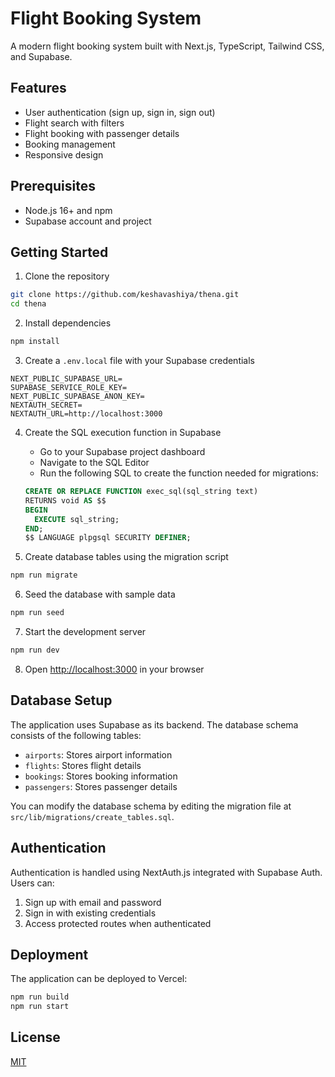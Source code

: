 # Flight Booking System

A modern flight booking system built with Next.js, TypeScript, Tailwind CSS, and Supabase.

## Features

- User authentication (sign up, sign in, sign out)
- Flight search with filters
- Flight booking with passenger details
- Booking management
- Responsive design

## Prerequisites

- Node.js 16+ and npm
- Supabase account and project

## Getting Started

1. Clone the repository
```bash
git clone https://github.com/keshavashiya/thena.git
cd thena
```

2. Install dependencies
```bash
npm install
```

3. Create a `.env.local` file with your Supabase credentials
```
NEXT_PUBLIC_SUPABASE_URL=
SUPABASE_SERVICE_ROLE_KEY=
NEXT_PUBLIC_SUPABASE_ANON_KEY=
NEXTAUTH_SECRET=
NEXTAUTH_URL=http://localhost:3000
```

4. Create the SQL execution function in Supabase
   - Go to your Supabase project dashboard
   - Navigate to the SQL Editor
   - Run the following SQL to create the function needed for migrations:
   ```sql
   CREATE OR REPLACE FUNCTION exec_sql(sql_string text)
   RETURNS void AS $$
   BEGIN
     EXECUTE sql_string;
   END;
   $$ LANGUAGE plpgsql SECURITY DEFINER;
   ```

5. Create database tables using the migration script
```bash
npm run migrate
```

6. Seed the database with sample data
```bash
npm run seed
```

7. Start the development server
```bash
npm run dev
```

8. Open [http://localhost:3000](http://localhost:3000) in your browser

## Database Setup

The application uses Supabase as its backend. The database schema consists of the following tables:

- `airports`: Stores airport information
- `flights`: Stores flight details
- `bookings`: Stores booking information
- `passengers`: Stores passenger details

You can modify the database schema by editing the migration file at `src/lib/migrations/create_tables.sql`.

## Authentication

Authentication is handled using NextAuth.js integrated with Supabase Auth. Users can:

1. Sign up with email and password
2. Sign in with existing credentials
3. Access protected routes when authenticated

## Deployment

The application can be deployed to Vercel:

```bash
npm run build
npm run start
```

## License

[MIT](LICENSE)